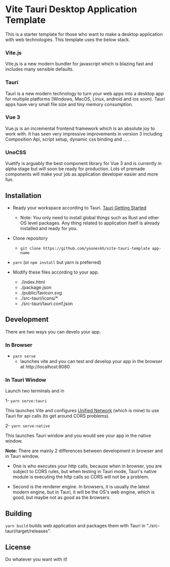 # Vite Tauri Desktop Application Template

This is a starter template for those who want to make a desktop application with web technologies. This template uses the below stack.

### Vite.js
Vite.js is a new modern bundler for javascript which is blazing fast and includes many sensible defaults.

### Tauri
Tauri is a new modern technology to turn your web apps into a desktop app for multiple platforms (Windows, MacOS, Linux, android and ios soon). Tauri apps have very small file size and tiny memory consumption.

### Vue 3
Vue.js is an incremental frontend framework which is an absolute joy to work with. It has seen very impressive improvements in version 3 including Composition Api, script setup, dynamic css binding and ... .

### UnoCSS 
Vuetify is arguably the best component library for Vue 3 and is currently in alpha stage but will soon be ready for production. Lots of premade components will make your job as application developer easier and more fun.

## Installation
- Ready your workspace according to Tauri. [Tauri Getting Started](https://tauri.app/v1/guides/getting-started/prerequisites/)

  - Note: You only need to install global things such as Rust and other OS level packages. Any thing related to application itself is already installed and ready for you.

- Clone repository
  - `git clone https://github.com/yooneskh/vite-tauri-template app-name`

- `yarn` (or `npm install` but yarn is preferred)

- Modify these files according to your app.

  - ./index.html
  - ./package.json
  - ./public/favicon.svg
  - ./src-tauri/icons/*
  - ./src-tauri/tauri.conf.json

## Development

There are two ways you can develo your app.

### In Browser
- `yarn serve`
  - launches vite and you can test and develop your app in the browser at http://localhost:8080.

### In Tauri Window

Launch two terminals and in

1- `yarn serve:tauri`

This launches Vite and configures [Unified Network](https://github.com/yooneskh/unified-network) (which is mine) to use Tauri for api calls (to get around CORS problems).

2- `yarn serve:native`

This launches Tauri window and you would see your app in the native window.

**Note:** There are mainly 2 differences between development in browser and in Tauri window.

- One is who executes your http calls, because when in browser, you are subject to CORS rules, but when testing in Tauri mode, Tauri's native module is executing the http calls so CORS will not be a problem.

- Second is the renderer engine. In browsers, it is usually the latest modern engine, but in Tauri, it will be the OS's web engine, which is good, but maybe not as good as the browsers.

## Building

`yarn build` builds web application and packages them with Tauri in "./src-tauri/target/releases".

## License
Do whatever you want with it!